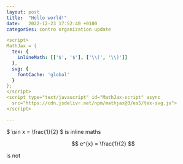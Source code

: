 ```yaml
---
layout: post
title:  "Hello world!"
date:   2022-12-23 17:52:40 +0100
categories: contro organization update

<script>
MathJax = {
  tex: {
    inlineMath: [['$', '$'], ['\\(', '\\)']]
  },
  svg: {
    fontCache: 'global'
  }
};
</script>
<script type="text/javascript" id="MathJax-script" async
  src="https://cdn.jsdelivr.net/npm/mathjax@3/es5/tex-svg.js">
</script>

---
```


$ \sin x = \frac{1}{2} $ is inline maths


$$
e^{x} = \frac{1}{2} $$

is not 




